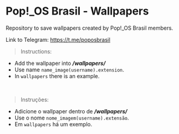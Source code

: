 # Pop!_OS Brasil - Wallpapers

Repository to save wallpapers created by Pop!_OS Brasil members.

Link to Telegram: https://t.me/poposbrasil

> Instructions:

* Add the wallpaper into <strong><i>/wallpapers/</i></strong>
* Use name ```name_image(username).extension```.
* In ```wallpapers``` there is an example.

<br>

> Instruções:

* Adicione o wallpaper dentro de <strong><i>/wallpapers/</i></strong>
* Use o nome ```nome_imagem(username).extensão```.
* Em ```wallpapers``` há um exemplo.